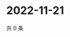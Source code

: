 # 2022-11-21

共 0 条

<!-- BEGIN WEIBO -->
<!-- 最后更新时间 Mon Nov 21 2022 02:01:24 GMT+0800 (China Standard Time) -->

<!-- END WEIBO -->
